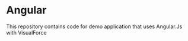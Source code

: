 Angular
=======

This repository contains code for demo application that uses Angular.Js with VisualForce
